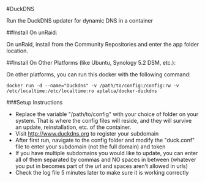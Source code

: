 #DuckDNS

Run the DuckDNS updater for dynamic DNS in a container

##Install On unRaid:

On unRaid, install from the Community Repositories and enter the app folder location.


##Install On Other Platforms (like Ubuntu, Synology 5.2 DSM, etc.):

On other platforms, you can run this docker with the following command:

```
docker run -d --name="Duckdns" -v /path/to/config:/config:rw -v /etc/localtime:/etc/localtime:ro aptalca/docker-duckdns
```

###Setup Instructions
- Replace the variable "/path/to/config" with your choice of folder on your system. That is where the config files will reside, and they will survive an update, reinstallation, etc. of the container.
- Visit http://www.duckdns.org to register your subdomain
- After first run, navigate to the config folder and modify the "duck.conf" file to enter your subdomain (not the full domain) and token
- If you have multiple subdomains you would like to update, you can enter all of them separated by commas and NO spaces in between (whatever you put in becomes part of the url and spaces aren't allowed in urls)
- Check the log file 5 minutes later to make sure it is working correctly
